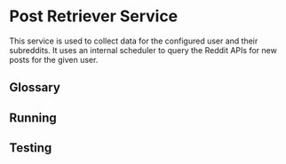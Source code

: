 ﻿# Post Retriever Service
This service is used to collect data for the configured user and their subreddits. It uses an internal scheduler to query the Reddit APIs for new posts for the given user.

## Glossary
## Running
## Testing